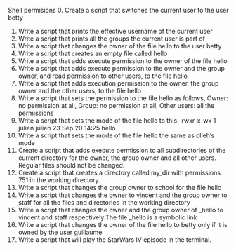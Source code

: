 Shell permisions
0. Create a script that switches the current user to the user betty
1. Write a script that prints the effective username of the current user
2. Write a script that prints all the groups the current user is part of
3. Write a script that changes the owner of the file hello to the user betty
4. Write a script that creates an empty file called hello
5. Write a script that adds execute permission to the owner of the file hello
6. Write a script that adds execute permission to the owner and the group owner, and read permission to other users, to the file hello
7. Write a script that adds execution permission to the owner, the group owner and the other users, to the file hello
8. Write a script that sets the permission to the file hello as follows, Owner: no permission at all, Group: no permission at all, Other users: all the permissions
9. Write a script that sets the mode of the file hello to this:-rwxr-x-wx 1 julien julien 23 Sep 20 14:25 hello
10. Write a script that sets the mode of the file hello the same as olleh’s mode
11. Create a script that adds execute permission to all subdirectories of the current directory for the owner, the group owner and all other users. Regular files should not be changed.
12. Create a script that creates a directory called my_dir with permissions 751 in the working directory.
13. Write a script that changes the group owner to school for the file hello
14. Write a script that changes the owner to vincent and the group owner to staff for all the files and directories in the working directory
15. Write a script that changes the owner and the group owner of _hello to vincent and staff respectively.The file _hello is a symbolic link
16. Write a script that changes the owner of the file hello to betty only if it is owned by the user guillaume
17. Write a script that will play the StarWars IV episode in the terminal.